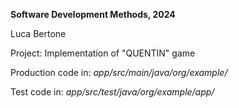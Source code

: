 **Software Development Methods, 2024** <br/>

Luca Bertone <br/>

Project: Implementation of "QUENTIN" game <br/>


Production code in: *app/src/main/java/org/example/* <br/>

Test code in: *app/src/test/java/org/example/app/* <br/>
